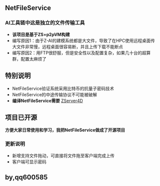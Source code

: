## NetFileService

### AI工具链中这是独立的文件传输工具

- **该项目是基于ZS+p2pVM构建**
- 编写原因1：由于Z-AI的建模系统都是大文件，导致了在HPC使用远程桌面传大文件非常慢，远程桌面很容易断，并且上传下载不能断点
- 编写原因2：用FTP很舒服，但是安全性以及配置复杂，如果几十台的超算群，配置太麻烦了

## 特别说明

- NetFileService验证系统采用比特币的抗量子密码技术
- NetFileService的中途传输协议不可能被破解
- **编译NetFileService需要** [ZServer4D](https://github.com/PassByYou888/ZServer4D) 

## 项目已开源

**方便大家日常使用和学习，我把NetFileService做成了开源项目**

### 更新说明

- 新增支持文件拖动，可直接将文件拖至客户端完成上传
- 客户端可显示密码

## by,qq600585
